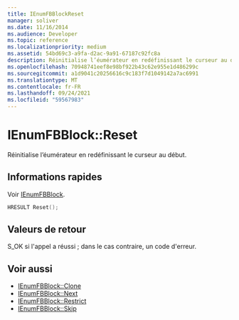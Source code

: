```yaml
---
title: IEnumFBBlockReset
manager: soliver
ms.date: 11/16/2014
ms.audience: Developer
ms.topic: reference
ms.localizationpriority: medium
ms.assetid: 54bd69c3-a9fa-d2ac-9a91-67187c92fc8a
description: Réinitialise l’éumérateur en redéfinissant le curseur au début.
ms.openlocfilehash: 70948741eef8e98bf922b43c62e955e1d486299c
ms.sourcegitcommit: a1d9041c20256616c9c183f7d1049142a7ac6991
ms.translationtype: MT
ms.contentlocale: fr-FR
ms.lasthandoff: 09/24/2021
ms.locfileid: "59567983"
---
```

# <a name="ienumfbblockreset"></a>IEnumFBBlock::Reset

Réinitialise l’éumérateur en redéfinissant le curseur au début.
  
## <a name="quick-info"></a>Informations rapides

Voir [IEnumFBBlock](ienumfbblock.md).
  
```cpp
HRESULT Reset();
```

## <a name="return-values"></a>Valeurs de retour

S_OK si l'appel a réussi ; dans le cas contraire, un code d'erreur.
  
## <a name="see-also"></a>Voir aussi

- [IEnumFBBlock::Clone](ienumfbblock-clone.md)  
- [IEnumFBBlock::Next](ienumfbblock-next.md)  
- [IEnumFBBlock::Restrict](ienumfbblock-restrict.md)  
- [IEnumFBBlock::Skip](ienumfbblock-skip.md)

